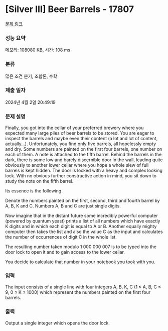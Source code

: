 # [Silver III] Beer Barrels - 17807 

[문제 링크](https://www.acmicpc.net/problem/17807) 

### 성능 요약

메모리: 108080 KB, 시간: 108 ms

### 분류

많은 조건 분기, 조합론, 수학

### 제출 일자

2024년 4월 2일 20:49:19

### 문제 설명

<p>Finally, you got into the cellar of your preferred brewery where you expected many large piles of beer barrels to be stored. You are eager to inspect the barrels and maybe even their content (a lot and lot of content, actually...). Unfortunately, you find only five barrels, all hopelessly empty and dry. Some numbers are painted on the first four barrels, one number on each of them. A note is attached to the fifth barrel. Behind the barrels in the dark, there is some low and barely discernible door in the wall, leading quite obviously to another lower cellar where you hope a whole slew of full barrels is kept hidden. The door is locked with a heavy and complex looking lock. With no obvious further constructive action in mind, you sit down to study the note on the fifth barrel.</p>

<p>Its essence is the following.</p>

<p>Denote the numbers painted on the first, second, third and fourth barrel by A, B, K and C. Numbers A, B and C are just single digits.</p>

<p>Now imagine that in the distant future some incredibly powerful computer (powered by quantum yeast) prints a list of all numbers which have exactly K digits and in which each digit is equal to A or B. Another equally mighty computer then takes the list and also the value C as the input and calculates the number of occurrences of digit C in the whole list.</p>

<p>The resulting number taken modulo 1 000 000 007 is to be typed into the door lock to open it and to gain access to the lower cellar.</p>

<p>You decide to calculate that number in your notebook you took with you.</p>

### 입력 

 <p>The input consists of a single line with four integers A, B, K, C (1 ≤ A, B, C ≤ 9, 0 ≤ K ≤ 1000) which represent the numbers painted on the first four barrels.</p>

### 출력 

 <p>Output a single integer which opens the door lock.</p>

